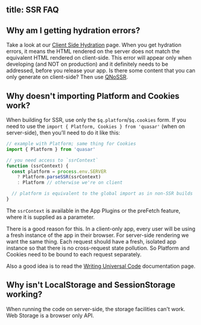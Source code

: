 title: SSR FAQ
---

## Why am I getting hydration errors?
Take a look at our [Client Side Hydration](/guide/ssr-client-side-hydration.html) page. When you get hydration errors, it means the HTML rendered on the server does not match the equivalent HTML rendered on client-side. This error will appear only when developing (and NOT on production) and it definitely needs to be addressed, before you release your app. Is there some content that you can only generate on client-side? Then use [QNoSSR](/components/no-ssr.html).

## Why doesn't importing Platform and Cookies work?
When building for SSR, use only the `$q.platform`/`$q.cookies` form. If you need to use the `import { Platform, Cookies } from 'quasar'` (when on server-side), then you’ll need to do it like this:

```js
// example with Platform; same thing for Cookies
import { Platform } from 'quasar'

// you need access to `ssrContext`
function (ssrContext) {
  const platform = process.env.SERVER
    ? Platform.parseSSR(ssrContext)
    : Platform // otherwise we're on client

  // platform is equivalent to the global import as in non-SSR builds
}
```

The `ssrContext` is available in the App Plugins or the preFetch feature, where it is supplied as a parameter.

There is a good reason for this. In a client-only app, every user will be using a fresh instance of the app in their browser. For server-side rendering we want the same thing. Each request should have a fresh, isolated app instance so that there is no cross-request state pollution. So Platform and Cookies need to be bound to each request separately.

Also a good idea is to read the [Writing Universal Code](/guide/ssr-writing-universal-code.html) documentation page.

## Why isn't LocalStorage and SessionStorage working?
When running the code on server-side, the storage facilities can't work. Web Storage is a browser only API.

